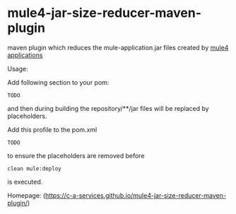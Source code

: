 # mule4-jar-size-reducer-maven-plugin
maven plugin which reduces the mule-application.jar files created by
[mule4 applications](https://www.mulesoft.com/platform/mule)

Usage:

Add following section to your pom:
```
TODO
```

and then during building the repository/**/jar files will be replaced by placeholders.


Add this profile to the pom.xml
```
TODO
```

to ensure the placeholders are removed before
```
clean mule:deploy
```
is executed.

Homepage: (https://c-a-services.github.io/mule4-jar-size-reducer-maven-plugin/)
